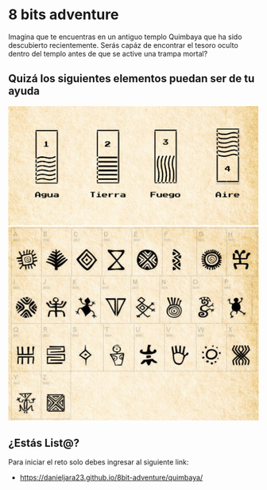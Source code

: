 # 8 bits adventure

Imagina que te encuentras en un antiguo templo Quimbaya que ha sido descubierto recientemente. Serás capáz de encontrar el tesoro oculto dentro del templo antes de que se active una trampa mortal? 

## Quizá los siguientes elementos puedan ser de tu ayuda

![Un viejo pergamino que muestra símbolos de los 4 elementos](./elements.png)
![Un viejo pergamino que muestra símbolos de los 4 elementos](./alphabet.png)

## ¿Estás List@?

Para iniciar el reto solo debes ingresar al siguiente link:
- https://danieljara23.github.io/8bit-adventure/quimbaya/